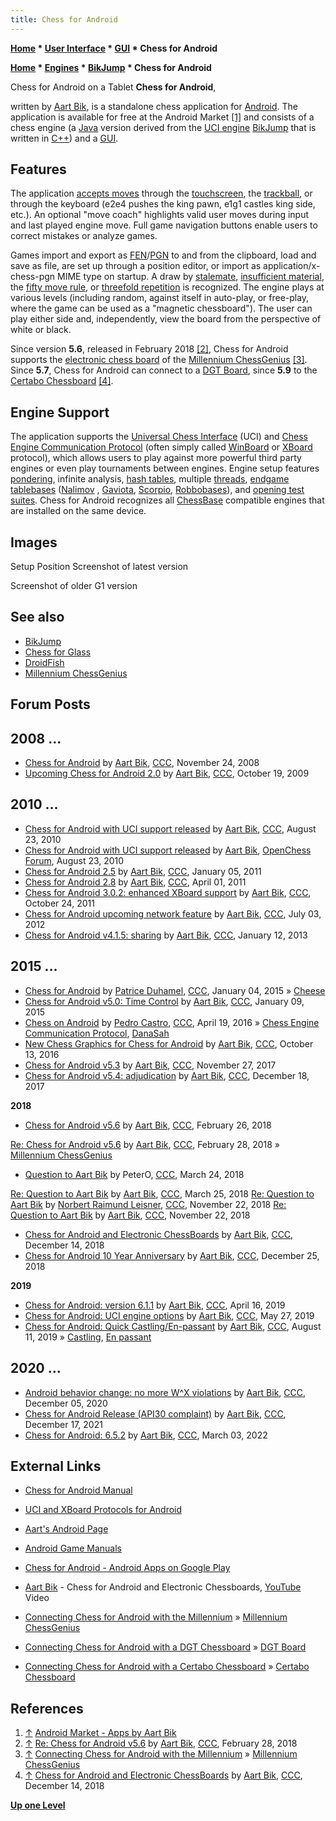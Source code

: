 ```yaml
---
title: Chess for Android
---
```

**[Home](Home "Home") * [User Interface](User_Interface "User Interface") * [GUI](GUI "GUI") * Chess for Android**

**[Home](Home "Home") * [Engines](Engines "Engines") * [BikJump](BikJump "BikJump") * Chess for Android**

[](File:CfAtablet.jpg) Chess for Android on a Tablet
**Chess for Android**,

written by [Aart Bik](Aart_Bik "Aart Bik"), is a standalone chess application for [Android](Android "Android"). The application is available for free at the Android Market <a id="cite-note-1" href="#cite-ref-1">[1]</a> and consists of a chess engine (a [Java](Java "Java") version derived from the [UCI engine](Category:UCI "Category:UCI") [BikJump](BikJump "BikJump") that is written in [C++](Cpp "Cpp")) and a [GUI](GUI "GUI").

## Features

The application [accepts moves](Entering_Moves "Entering Moves") through the [touchscreen](https://en.wikipedia.org/wiki/Touchscreen), the [trackball](https://en.wikipedia.org/wiki/Trackball), or through the keyboard (e2e4 pushes the king pawn, e1g1 castles king side, etc.). An optional "move coach" highlights valid user moves during input and last played engine move. Full game navigation buttons enable users to correct mistakes or analyze games.

Games import and export as [FEN](Forsyth-Edwards_Notation "Forsyth-Edwards Notation")/[PGN](Portable_Game_Notation "Portable Game Notation") to and from the clipboard, load and save as file, are set up through a position editor, or import as application/x-chess-pgn MIME type on startup. A draw by [stalemate](Stalemate "Stalemate"), [insufficient material](Material#InsufficientMaterial "Material"), the [fifty move rule](Fifty-move_Rule "Fifty-move Rule"), or [threefold repetition](Repetitions "Repetitions") is recognized. The engine plays at various levels (including random, against itself in auto-play, or free-play, where the game can be used as a "magnetic chessboard"). The user can play either side and, independently, view the board from the perspective of white or black.

Since version **5.6**, released in February 2018 <a id="cite-note-2" href="#cite-ref-2">[2]</a>, Chess for Android supports the [electronic chess board](Sensory_Board "Sensory Board") of the [Millennium ChessGenius](Millennium_ChessGenius "Millennium ChessGenius") <a id="cite-note-3" href="#cite-ref-3">[3]</a>. Since **5.7**, Chess for Android can connect to a [DGT Board](DGT_Board "DGT Board"), since **5.9** to the [Certabo Chessboard](Certabo_Chessboard "Certabo Chessboard") <a id="cite-note-4" href="#cite-ref-4">[4]</a>.

## Engine Support

The application supports the [Universal Chess Interface](UCI "UCI") (UCI) and [Chess Engine Communication Protocol](Chess_Engine_Communication_Protocol "Chess Engine Communication Protocol") (often simply called [WinBoard](WinBoard "WinBoard") or [XBoard](XBoard "XBoard") protocol), which allows users to play against more powerful third party engines or even play tournaments between engines. Engine setup features [pondering](Pondering "Pondering"), infinite analysis, [hash tables](Transposition_Table "Transposition Table"), multiple [threads](Thread "Thread"), [endgame tablebases](Endgame_Tablebases "Endgame Tablebases") ([Nalimov](Nalimov_Tablebases "Nalimov Tablebases") , [Gaviota](Gaviota_Tablebases "Gaviota Tablebases"), [Scorpio](Scorpio_Bitbases "Scorpio Bitbases"), [Robbobases](index.php?title=Robbobases&action=edit&redlink=1 "Robbobases (page does not exist)")), and [opening test suites](Test-Positions#OpeningSuites "Test-Positions"). Chess for Android recognizes all [ChessBase](ChessBase "ChessBase") compatible engines that are installed on the same device.

## Images

[](File:CfA_setup.png) Setup Position
[](http://www.aartbik.com/MISC/android.html)
Screenshot of latest version

[](http://www.aartbik.com/MISC/android.html)
Screenshot of older G1 version

## See also

- [BikJump](BikJump "BikJump")
- [Chess for Glass](Chess_for_Glass "Chess for Glass")
- [DroidFish](DroidFish "DroidFish")
- [Millennium ChessGenius](Millennium_ChessGenius "Millennium ChessGenius")

## Forum Posts

## 2008 ...

- [Chess for Android](http://www.talkchess.com/forum/viewtopic.php?p=233475) by [Aart Bik](Aart_Bik "Aart Bik"), [CCC](CCC "CCC"), November 24, 2008
- [Upcoming Chess for Android 2.0](http://www.talkchess.com/forum/viewtopic.php?p=297531) by [Aart Bik](Aart_Bik "Aart Bik"), [CCC](CCC "CCC"), October 19, 2009

## 2010 ...

- [Chess for Android with UCI support released](http://www.talkchess.com/forum/viewtopic.php?p=367672) by [Aart Bik](Aart_Bik "Aart Bik"), [CCC](CCC "CCC"), August 23, 2010
- [Chess for Android with UCI support released](http://www.open-chess.org/viewtopic.php?f=7&t=601) by [Aart Bik](Aart_Bik "Aart Bik"), [OpenChess Forum](Computer_Chess_Forums "Computer Chess Forums"), August 23, 2010
- [Chess for Android 2.5](http://www.talkchess.com/forum/viewtopic.php?p=386266) by [Aart Bik](Aart_Bik "Aart Bik"), [CCC](CCC "CCC"), January 05, 2011
- [Chess for Android 2.8](http://www.talkchess.com/forum/viewtopic.php?p=401672) by [Aart Bik](Aart_Bik "Aart Bik"), [CCC](CCC "CCC"), April 01, 2011
- [Chess for Android 3.0.2: enhanced XBoard support](http://www.talkchess.com/forum/viewtopic.php?t=40883) by [Aart Bik](Aart_Bik "Aart Bik"), [CCC](CCC "CCC"), October 24, 2011
- [Chess for Android upcoming network feature](http://www.talkchess.com/forum/viewtopic.php?t=44285) by [Aart Bik](Aart_Bik "Aart Bik"), [CCC](CCC "CCC"), July 03, 2012
- [Chess for Android v4.1.5: sharing](http://www.talkchess.com/forum/viewtopic.php?t=46849) by [Aart Bik](Aart_Bik "Aart Bik"), [CCC](CCC "CCC"), January 12, 2013

## 2015 ...

- [Chess for Android](http://www.talkchess.com/forum/viewtopic.php?t=54856) by [Patrice Duhamel](Patrice_Duhamel "Patrice Duhamel"), [CCC](CCC "CCC"), January 04, 2015 » [Cheese](Cheese "Cheese")
- [Chess for Android v5.0: Time Control](http://www.talkchess.com/forum/viewtopic.php?t=54914) by [Aart Bik](Aart_Bik "Aart Bik"), [CCC](CCC "CCC"), January 09, 2015
- [Chess on Android](http://www.talkchess.com/forum/viewtopic.php?t=59905) by [Pedro Castro](Pedro_Castro "Pedro Castro"), [CCC](CCC "CCC"), April 19, 2016 » [Chess Engine Communication Protocol](Chess_Engine_Communication_Protocol "Chess Engine Communication Protocol"), [DanaSah](DanaSah "DanaSah")
- [New Chess Graphics for Chess for Android](http://www.talkchess.com/forum/viewtopic.php?t=61704) by [Aart Bik](Aart_Bik "Aart Bik"), [CCC](CCC "CCC"), October 13, 2016
- [Chess for Android v5.3](http://www.talkchess.com/forum/viewtopic.php?t=65833) by [Aart Bik](Aart_Bik "Aart Bik"), [CCC](CCC "CCC"), November 27, 2017
- [Chess for Android v5.4: adjudication](http://www.talkchess.com/forum/viewtopic.php?t=66053) by [Aart Bik](Aart_Bik "Aart Bik"), [CCC](CCC "CCC"), December 18, 2017

**2018**

- [Chess for Android v5.6](http://www.talkchess.com/forum/viewtopic.php?t=66692) by [Aart Bik](Aart_Bik "Aart Bik"), [CCC](CCC "CCC"), February 26, 2018

[Re: Chess for Android v5.6](http://www.talkchess.com/forum/viewtopic.php?t=66692&start=3) by [Aart Bik](Aart_Bik "Aart Bik"), [CCC](CCC "CCC"), February 28, 2018 » [Millennium ChessGenius](Millennium_ChessGenius "Millennium ChessGenius")

- [Question to Aart Bik](http://www.talkchess.com/forum3/viewtopic.php?f=2&t=66920) by PeterO, [CCC](CCC "CCC"), March 24, 2018

[Re: Question to Aart Bik](http://www.talkchess.com/forum3/viewtopic.php?f=2&t=66920&start=2) by [Aart Bik](Aart_Bik "Aart Bik"), [CCC](CCC "CCC"), March 25, 2018
[Re: Question to Aart Bik](http://www.talkchess.com/forum3/viewtopic.php?f=2&t=66920&start=58) by [Norbert Raimund Leisner](Norbert_Raimund_Leisner "Norbert Raimund Leisner"), [CCC](CCC "CCC"), November 22, 2018
[Re: Question to Aart Bik](http://www.talkchess.com/forum3/viewtopic.php?f=2&t=66920&start=59) by [Aart Bik](Aart_Bik "Aart Bik"), [CCC](CCC "CCC"), November 22, 2018

- [Chess for Android and Electronic ChessBoards](http://www.talkchess.com/forum3/viewtopic.php?f=2&t=69257) by [Aart Bik](Aart_Bik "Aart Bik"), [CCC](CCC "CCC"), December 14, 2018
- [Chess for Android 10 Year Anniversary](http://www.talkchess.com/forum3/viewtopic.php?f=2&t=69383) by [Aart Bik](Aart_Bik "Aart Bik"), [CCC](CCC "CCC"), December 25, 2018

**2019**

- [Chess for Android: version 6.1.1](http://www.talkchess.com/forum3/viewtopic.php?f=2&t=70503) by [Aart Bik](Aart_Bik "Aart Bik"), [CCC](CCC "CCC"), April 16, 2019
- [Chess for Android: UCI engine options](http://www.talkchess.com/forum3/viewtopic.php?f=2&t=70837) by [Aart Bik](Aart_Bik "Aart Bik"), [CCC](CCC "CCC"), May 27, 2019
- [Chess for Android: Quick Castling/En-passant](http://www.talkchess.com/forum3/viewtopic.php?f=2&t=71510) by [Aart Bik](Aart_Bik "Aart Bik"), [CCC](CCC "CCC"), August 11, 2019 » [Castling](Castling "Castling"), [En passant](En_passant "En passant")

## 2020 ...

- [Android behavior change: no more W^X violations](http://www.talkchess.com/forum3/viewtopic.php?f=7&t=75987) by [Aart Bik](Aart_Bik "Aart Bik"), [CCC](CCC "CCC"), December 05, 2020
- [Chess for Android Release (API30 complaint)](https://www.talkchess.com/forum3/viewtopic.php?f=2&t=78909) by [Aart Bik](Aart_Bik "Aart Bik"), [CCC](CCC "CCC"), December 17, 2021
- [Chess for Android: 6.5.2](https://www.talkchess.com/forum3/viewtopic.php?f=2&t=79449) by [Aart Bik](Aart_Bik "Aart Bik"), [CCC](CCC "CCC"), March 03, 2022

## External Links

- [Chess for Android Manual](https://www.aartbik.com/android_manual.php#chess)

- [UCI and XBoard Protocols for Android](https://www.aartbik.com/MISC/uchess.html)

- [Aart's Android Page](https://www.aartbik.com/MISC/android.html)

- [Android Game Manuals](https://www.aartbik.com/MISC/amenu.html)

- [Chess for Android - Android Apps on Google Play](https://play.google.com/store/apps/details?id=com.google.android.chess&hl=en)

- [Aart Bik](Aart_Bik "Aart Bik") - Chess for Android and Electronic Chessboards, [YouTube](https://en.wikipedia.org/wiki/YouTube) Video

- [Connecting Chess for Android with the Millennium](http://www.aartbik.com/android_millennium.php) » [Millennium ChessGenius](Millennium_ChessGenius "Millennium ChessGenius")

- [Connecting Chess for Android with a DGT Chessboard](http://www.aartbik.com/android_dgt.php) » [DGT Board](DGT_Board "DGT Board")

- [Connecting Chess for Android with a Certabo Chessboard](http://www.aartbik.com/android_certabo.php) » [Certabo Chessboard](Certabo_Chessboard "Certabo Chessboard")

## References

1. <a id="cite-ref-1" href="#cite-note-1">↑</a> [Android Market - Apps by Aart Bik](https://market.android.com/developer?pub=Aart+Bik)
1. <a id="cite-ref-2" href="#cite-note-2">↑</a> [Re: Chess for Android v5.6](http://www.talkchess.com/forum/viewtopic.php?t=66692&start=3) by [Aart Bik](Aart_Bik "Aart Bik"), [CCC](CCC "CCC"), February 28, 2018
1. <a id="cite-ref-3" href="#cite-note-3">↑</a> [Connecting Chess for Android with the Millennium](http://www.aartbik.com/android_millennium.php) » [Millennium ChessGenius](Millennium_ChessGenius "Millennium ChessGenius")
1. <a id="cite-ref-4" href="#cite-note-4">↑</a> [Chess for Android and Electronic ChessBoards](http://www.talkchess.com/forum3/viewtopic.php?f=2&t=69257) by [Aart Bik](Aart_Bik "Aart Bik"), [CCC](CCC "CCC"), December 14, 2018

**[Up one Level](BikJump "BikJump")**

